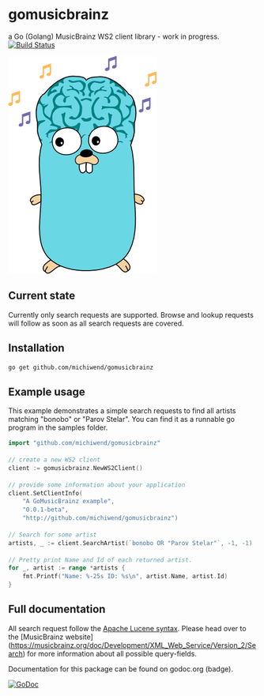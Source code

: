 gomusicbrainz
=============

a Go (Golang) MusicBrainz WS2 client library - work in progress. [![Build Status](https://travis-ci.org/michiwend/gomusicbrainz.svg?branch=master)](https://travis-ci.org/michiwend/gomusicbrainz)

![gopherbrainz Oo](misc/gopherbrainz.png)

## Current state
Currently only search requests are supported. Browse and lookup requests will
follow as soon as all search requests are covered.

## Installation
```bash
go get github.com/michiwend/gomusicbrainz
```

## Example usage
This example demonstrates a simple search requests to find all artists matching "bonobo" or "Parov Stelar". You can find it as a runnable go program in the samples folder.
```Go
import "github.com/michiwend/gomusicbrainz"

// create a new WS2 client
client := gomusicbrainz.NewWS2Client()

// provide some information about your application
client.SetClientInfo(
    "A GoMusicBrainz example",
    "0.0.1-beta",
    "http://github.com/michiwend/gomusicbrainz")

// Search for some artist
artists, _ := client.SearchArtist(`bonobo OR "Parov Stelar"`, -1, -1)

// Pretty print Name and Id of each returned artist.
for _, artist := range *artists {
    fmt.Printf("Name: %-25s ID: %s\n", artist.Name, artist.Id)
}
```
## Full documentation
All search request follow the [Apache Lucene syntax](https://lucene.apache.org/core/4_3_0/queryparser/org/apache/lucene/queryparser/classic/package-summary.html#package_description). Please head over to the [MusicBrainz website] (https://musicbrainz.org/doc/Development/XML_Web_Service/Version_2/Search) for more information about all possible query-fields.

Documentation for this package can be found on godoc.org (badge).

[![GoDoc](https://godoc.org/github.com/golang/gddo?status.svg)](https://godoc.org/github.com/michiwend/gomusicbrainz)
